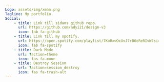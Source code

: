 ```yaml
---
Logo: assets/img/xman.png
Tagline: My portfolio.
Social:
    - title: Link till sidans github repo.
      url: https://github.com/adyi21/design-v3
      icon: fab fa-github
    - title: Link till my spotify.
      url: https://open.spotify.com/playlist/7KoRxwDcXvJ7rB0eReRIvW?si=fc30f28a803a4092
      icon: fab fa-spotify
    - title: Dark Mode
      url: ?action=theme
      icon: fas fa-moon
    - title: Destroy Session
      url: ?action=session_destroy
      icon: fas fa-trash-alt
---
```

